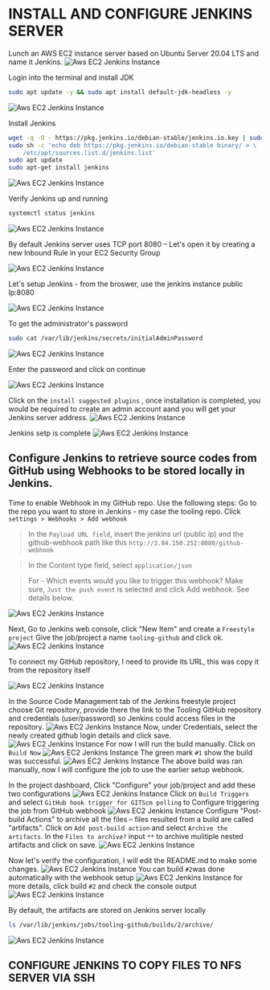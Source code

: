 # INSTALL AND CONFIGURE JENKINS SERVER

Lunch an AWS EC2 instance server based on Ubuntu Server 20.04 LTS and name it Jenkins.
![Aws EC2 Jenkins Instance](./images/1.png)

Login into the terminal and install JDK

```bash
sudo apt update -y && sudo apt install default-jdk-headless -y
```

![Aws EC2 Jenkins Instance](./images/2.png)

Install Jenkins

```bash
wget -q -O - https://pkg.jenkins.io/debian-stable/jenkins.io.key | sudo apt-key add -
sudo sh -c 'echo deb https://pkg.jenkins.io/debian-stable binary/ > \
    /etc/apt/sources.list.d/jenkins.list'
sudo apt update
sudo apt-get install jenkins
```

![Aws EC2 Jenkins Instance](./images/3.png)

Verify Jenkins up and running

```bash
systemctl status jenkins
```

![Aws EC2 Jenkins Instance](./images/4.png)

By default Jenkins server uses TCP port 8080 – Let's open it by creating a new Inbound Rule in your EC2 Security Group

![Aws EC2 Jenkins Instance](./images/5.png)

Let's setup Jenkins - from the broswer, use the jenkins instance public Ip:8080

![Aws EC2 Jenkins Instance](./images/6.png)

To get the administrator's password

```bash
sudo cat /var/lib/jenkins/secrets/initialAdminPassword
```

![Aws EC2 Jenkins Instance](./images/7.png)

Enter the password and click on continue

![Aws EC2 Jenkins Instance](./images/8.png)

Click on the ```install suggested plugins``` , once installation is completed, you would be required to create an admin account aand you will get your Jenkins server address.
![Aws EC2 Jenkins Instance](./images/10.png)

Jenkins setp is complete
![Aws EC2 Jenkins Instance](./images/11.png)

## Configure Jenkins to retrieve source codes from GitHub using Webhooks to be stored locally in Jenkins.

Time to enable Webhook in my GitHub repo.
Use the following steps: 
Go to the repo you want to store in Jenkins - my case the tooling repo. Click
```settings > Webhooks > Add webhook```
> In the ```Payload URL field```, insert the jenkins url (public ip) and the github-webhook path like this
```http://3.84.150.252:8080/github-webhook```

> In the Content type field, select ```application/json```

> For - Which events would you like to trigger this webhook? Make sure, ```Just the push event``` is selected and click Add webhook. See details below.

![Aws EC2 Jenkins Instance](./images/12.png)

Next, Go to Jenkins web console, click "New Item" and create a ```Freestyle project```
Give the job/project a name ```tooling-github``` and click ok.
![Aws EC2 Jenkins Instance](./images/14.png)

To connect my GitHub repository, I need to provide its URL, this was copy it from the repository itself

![Aws EC2 Jenkins Instance](./images/15.png)

In the Source Code Management tab of the Jenkins freestyle project choose Git repository, provide there the link to the Tooling GitHub repository and credentials (user/password) so Jenkins could access files in the repository.
![Aws EC2 Jenkins Instance](./images/16.png)
Now, under Credentials, select the newly created github login details and click save.
![Aws EC2 Jenkins Instance](./images/17.png)
For now I will run the build manually.
Click on ```Build Now```
![Aws EC2 Jenkins Instance](./images/18.png)
The green mark ```#1``` show the build was successful.
![Aws EC2 Jenkins Instance](./images/19.png)
The above build was ran manually, now I will configure the job to use the earlier setup webhook.

In the project dashboard, Click "Configure" your job/project and add these two configurations
![Aws EC2 Jenkins Instance](./images/20.png)
Click on ```Build Triggers``` and select ```GitHub hook trigger for GITScm polling``` to Configure triggering the job from GitHub webhook
![Aws EC2 Jenkins Instance](./images/21.png)
Configure "Post-build Actions" to archive all the files – files resulted from a build are called "artifacts". Click on ```Add post-build action``` and select ```Archive the artifacts```. In the  ```Files to archive?```  input  ```**``` to archive mulitiple nested artifacts and click on save.
![Aws EC2 Jenkins Instance](./images/22.png)

Now let's verify the configuration, I will edit the README.md to make some changes.
![Aws EC2 Jenkins Instance](./images/23.png)
You can build ```#2```was done automatically with the webhook setup
![Aws EC2 Jenkins Instance](./images/24.png)
for more details, click build ```#2``` and check the console output
![Aws EC2 Jenkins Instance](./images/25.png)

By default, the artifacts are stored on Jenkins server locally

```bash
ls /var/lib/jenkins/jobs/tooling-github/builds/2/archive/
```
![Aws EC2 Jenkins Instance](./images/26.png)

## CONFIGURE JENKINS TO COPY FILES TO NFS SERVER VIA SSH
